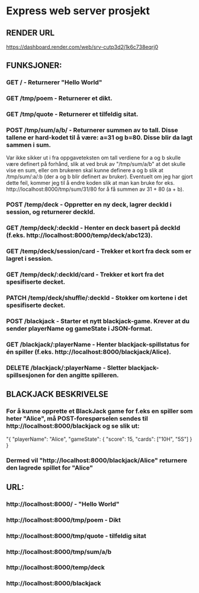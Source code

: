 # Express web server prosjekt

## RENDER URL
https://dashboard.render.com/web/srv-cutp3d2j1k6c738eqrj0

## FUNKSJONER:
### GET / - Returnerer "Hello World"
### GET /tmp/poem - Returnerer et dikt.
### GET /tmp/quote - Returnerer et tilfeldig sitat.
### POST /tmp/sum/a/b/ - Returnerer summen av to tall. Disse tallene er hard-kodet til å være: a=31 og b=80. Disse blir da lagt sammen i sum. 
Var ikke sikker ut i fra oppgaveteksten om tall verdiene for a og b skulle være definert på forhånd, slik at ved bruk av "/tmp/sum/a/b" at det skulle vise en sum, eller om brukeren skal kunne definere a og b slik at /tmp/sum/:a/:b (der a og b blir definert av bruker). 
Eventuelt om jeg har gjort dette feil, kommer jeg til å endre koden slik at man kan bruke for eks. http://localhost:8000/tmp/sum/31/80 for å få summen av 31 + 80 (a + b).
### POST /temp/deck - Oppretter en ny deck, lagrer deckId i session, og returnerer deckId.
### GET /temp/deck/:deckId - Henter en deck basert på deckId (f.eks. http://localhost:8000/temp/deck/abc123).
### GET /temp/deck/session/card - Trekker et kort fra deck som er lagret i session.
### GET /temp/deck/:deckId/card - Trekker et kort fra det spesifiserte decket.
### PATCH /temp/deck/shuffle/:deckId - Stokker om kortene i det spesifiserte decket.
### POST /blackjack - Starter et nytt blackjack-game. Krever at du sender playerName og gameState i JSON-format.
### GET /blackjack/:playerName - Henter blackjack-spillstatus for én spiller (f.eks. http://localhost:8000/blackjack/Alice).
### DELETE /blackjack/:playerName - Sletter blackjack-spillsesjonen for den angitte spilleren.

## BLACKJACK BESKRIVELSE
### For å kunne opprette et BlackJack game for f.eks en spiller som heter "Alice", må POST-forespørselen sendes til http://localhost:8000/blackjack og se slik ut: 
"{
  "playerName": "Alice",
  "gameState": {
    "score": 15,
    "cards": ["10H", "5S"]
  }
}
### Dermed vil "http://localhost:8000/blackjack/Alice" returnere den lagrede spillet for "Alice"

## URL:
### http://localhost:8000/ - "Hello World"
### http://localhost:8000/tmp/poem - Dikt
### http://localhost:8000/tmp/quote - tilfeldig sitat
### http://localhost:8000/tmp/sum/a/b
### http://localhost:8000/temp/deck
### http://localhost:8000/blackjack
